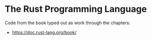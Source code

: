 # The Rust Programming Language

Code from the book typed out as work through the chapters:

- https://doc.rust-lang.org/book/
